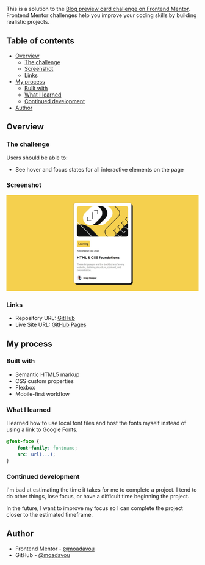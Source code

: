 This is a solution to the [Blog preview card challenge on Frontend Mentor](https://www.frontendmentor.io/challenges/blog-preview-card-ckPaj01IcS). Frontend Mentor challenges help you improve your coding skills by building realistic projects. 

## Table of contents

- [Overview](#overview)
  - [The challenge](#the-challenge)
  - [Screenshot](#screenshot)
  - [Links](#links)
- [My process](#my-process)
  - [Built with](#built-with)
  - [What I learned](#what-i-learned)
  - [Continued development](#continued-development)
- [Author](#author)

## Overview

### The challenge

Users should be able to:

- See hover and focus states for all interactive elements on the page

### Screenshot

![](./screenshot.jpg)

### Links

- Repository URL: [GitHub](https://github.com/moadavou/blog-preview-card)
- Live Site URL: [GitHub Pages](https://moadavou.github.io/blog-preview-card/)

## My process

### Built with

- Semantic HTML5 markup
- CSS custom properties
- Flexbox
- Mobile-first workflow

### What I learned

I learned how to use local font files and host the fonts myself instead of using a link to Google Fonts.

```css
@font-face {
    font-family: fontname;
    src: url(...);
}
```

### Continued development

I'm bad at estimating the time it takes for me to complete a project. I tend to do other things, lose focus, or have a difficult time beginning the project.

In the future, I want to improve my focus so I can complete the project closer to the estimated timeframe. 

## Author

- Frontend Mentor - [@moadavou](https://www.frontendmentor.io/profile/moadavou)
- GitHub - [@moadavou](https://github.com/moadavou)
